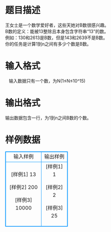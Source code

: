 # 

 
 # 题目描述 
王女士是一个数学爱好者，这些天她对B数很感兴趣。<BR>B数的定义：能被13整除且本身包含字符串“13”的数。<BR>例如：130和2613是B数，但是143和2639不是B数。<BR>你的任务是计算1到n之间有多少个数是B数。<BR> 

 
 # 输入格式 
&nbsp;&nbsp;&nbsp;输入数据只有一个数，为N(1≤N≤10^15)&nbsp; 

 
 # 输出格式 
输出数据包含一行，为1到n之间B数的个数。 
# 样例数据
<style>
        table,table tr th, table tr td { border:1px solid #0094ff; }
        table { width: 200px; min-height: 25px; line-height: 25px; text-align: center; border-collapse: collapse;}   
    </style>
<table>
	<tr>
		<td>输入样例</td>
		<td>输出样例</td>
	</tr>
<tr><td>[样例1]
13

[样例2]
200

[样例3]
10000
</td><td>[样例1]
1

[样例2]
2

[样例3]
25

</td></tr></table>
